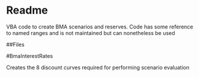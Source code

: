 # Readme
VBA code to create BMA scenarios and reserves.
Code has some reference to named ranges and is not maintained but can nonetheless be used

##Files

#BmaInterestRates

Creates the 8 discount curves required for performing scenario evaluation
